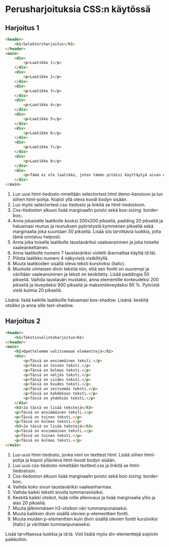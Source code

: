 # Perusharjoituksia CSS:n käytössä

## Harjoitus 1

````html
<header>
    <h1>Selektoriharjoitus</h1>
</header>
<main>
    <div>
        <p>Laatikko 1</p>
    </div>
    <div>
        <p>Laatikko 2</p>
    </div>
    <div>
        <p>Laatikko 3</p>
    </div>
    <div>
        <p>Laatikko 4</p>
    </div>
    <div>
        <p>Laatikko 5</p>
    </div>
    <div>
        <p>Laatikko 6</p>
    </div>
    <div>
        <p>Laatikko 7</p>
    </div>
    <div>
        <p>Laatikko 8</p>
    </div>
    <div>
        <p>Tämä ei ole laatikko, joten tämän pitäisi käyttäytyä aivan eri tavalla kuin niiden elementtien, joissa lukee laatikko.</p>
    </div>
</main>
````

1. Luo uusi html-tiedosto nimeltään selectortest.html demo-kansioon ja luo siihen html-pohja. Kopioi yllä oleva koodi bodyn sisään.
2. Luo myös selectortest.css-tiedosto ja linkitä se html-tiedostoon.
3. Css-tiedoston alkuun lisää marginaalin poisto sekä box-sizing: border-box;.
4. Anna jokaiselle laatikolle kooksi 200x200 pikseliä, padding 20 pikseliä ja haluamasi reunus ja reunuksen pyöristystä kymmenen pikseliä sekä marginaalia joka suuntaan 30 pikseliä. Lisää siis tarvittavia luokkia, jotta tämä onnistuu helposti.
5. Anna joka toiselle laatikolle taustaväriksi vaaleansininen ja joka toiselle vaaleankeltainen.
6. Anna laatikolle numero 7 taustaväriksi violetti (kannattaa käyttä id:tä).
7. Piilota laatikko numero 4 näkyvistä visibilityllä.
8. Muuta laatikoiden sisällä oleva teksti kursiiviksi (italic).
8. Muotoile viimeisen divin tekstiä niin, että sen fontti on suurempi ja väriltään vaaleansininen ja teksti on keskitetty. Lisää paddingia 50 pikseliä. Vaihda taustaväri mustaksi, anna elementille korkeudeksi 200 pikseliä ja leveydeksi 900 pikseliä ja maksimileveydeksi 90 %. Pyöristä vielä kulmia 20 pikseliä.

Lisänä: lisää kaikille laatikoille haluamasi box-shadow.
Lisänä: keskitä otsikko ja anna sille text-shadow.

## Harjoitus 2

````html
<header>
    <h1>Tekstinvalintaharjoitus<h1>
</header>
<main>
    <h2>Opettelemme valitsemaan elementtejä</h2>
    <div>
        <p>Tässä on ensimmäinen teksti.</p>   
        <p>Tässä on toinen teksti.</p> 
        <p>Tässä on kolmas teksti.</p> 
        <p>Tässä on neljäs teksti.</p> 
        <p>Tässä on viides teksti.</p> 
        <p>Tässä on kuudes teksti.</p> 
        <p>Tässä on seitsemäs teksti.</p> 
        <p>Tässä on kahdeksas teksti.</p> 
        <p>Tässä on yhdeksäs teksti.</p>    
    </div>
    <h3>Ja tässä on lisää tekstejä</h3> 
    <p>Tässä on ensimmäinen teksti.</p>   
    <p>Tässä on toinen teksti.</p> 
    <p>Tässä on kolmas teksti.</p> 
    <h3>Ja tässä on lisää tekstejä</h3> 
    <p>Tässä on ensimmäinen teksti.</p>   
    <p>Tässä on toinen teksti.</p> 
    <p>Tässä on kolmas teksti.</p> 
</main>
````

1. Luo uusi html-tiedosto, jonka nimi on texttest.html. Lisää siihen html-pohja ja kopioi ylläoleva html-koodi bodyn sisään.
2. Luo uusi css-tiedosto nimeltään texttest.css ja linkitä se html-tiedostoon.
3. Css-tiedoston alkuun lisää marginaalin poisto sekä box-sizing: border-box;.
4. Vaihda koko sivun taustaväriksi vaaleanharmaa.
5. Vaihda kaikki tekstit sivulla tummansinisiksi.
6. Keskitä kaikki otsikot, lisää niille allevivaus ja lisää marginaalia ylös ja alas 20 pikseliä.
7. Muuta jälkimmäisen h3-otsikon väri tummanpunaiseksi.
8. Muuta kaikkien divin sisällä olevien p-elementtien fontti.
9. Muuta muiden p-elementtien kuin divin sisällä olevien fontti kursiiviksi (italic) ja väriltään tummanpunaiseksi.

Lisää tarvittaessa luokkia ja id:tä. Voit lisätä myös div-elementtejä sopiviin paikkoihin.
